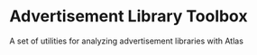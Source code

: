 # Advertisement Library Toolbox
A set of utilities for analyzing advertisement libraries with Atlas

